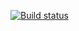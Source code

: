 [![Build status](https://ci.appveyor.com/api/projects/status/g856jsq3n2q5uarb?svg=true)](https://ci.appveyor.com/project/Vladimir-Shutyak/lesson4-task2)
